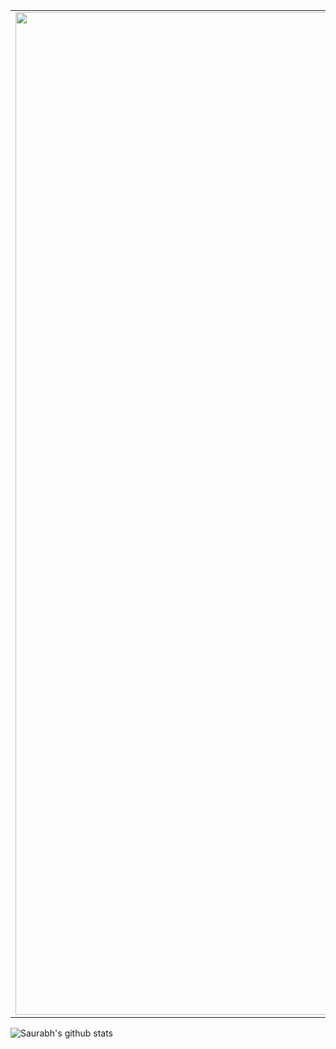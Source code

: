 |  |  |  |
|-------------------------------------:|:------------------------------:|:------------------------------:|
|<img width="1604" alt="screen shot 2017-08-07 at 12 18 15 pm" src="https://user-images.githubusercontent.com/30195666/87654796-0b207900-c775-11ea-8b5a-46616c11c351.png">|<img width="1604" alt="screen shot 2017-08-07 at 12 18 15 pm" src="https://user-images.githubusercontent.com/30195666/90257528-eea35980-de64-11ea-9bc2-199776bc46b4.png">|<img width="1604" alt="screen shot 2017-08-07 at 12 18 15 pm" src="https://user-images.githubusercontent.com/30195666/90257198-763c9880-de64-11ea-8660-016120f27558.png">|

![Saurabh's github stats](https://github-readme-stats.vercel.app/api?username=saurabh-kayasth&count_private=true&show_icons=true&theme=highcontrast)




<!--
**Saurabh-kayasth/saurabh-kayasth** is a ✨ _special_ ✨ repository because its `README.md` (this file) appears on your GitHub profile.

Here are some ideas to get you started:

- 🔭 I’m currently working on ...
- 🌱 I’m currently learning ...
- 👯 I’m looking to collaborate on ...
- 🤔 I’m looking for help with ...
- 💬 Ask me about ...
- 📫 How to reach me: ...
- 😄 Pronouns: ...
- ⚡ Fun fact: ...
-->
